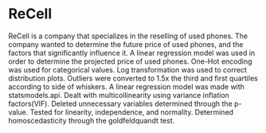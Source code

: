 # ReCell
ReCell is a company that specializes in the reselling of used phones. The company wanted to determine the future price of used phones, and the factors that significantly influence it. A linear regression model was used in order to determine the projected price of used phones. One-Hot encoding was used for categorical values. Log transformation was used to correct distribution plots. Outliers were converted to 1.5x the third and first quartiles according to side of whiskers. A linear regression model was made with statsmodels.api. Dealt with multicollinearity using variance inflation factors(VIF).  Deleted unnecessary variables determined through the p-value. Tested for linearity, independence, and normality.  Determined homoscedasticity through the goldfeldquandt test.

